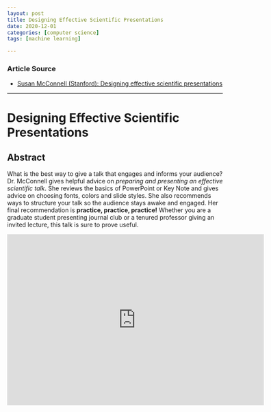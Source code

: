 ```yaml
---
layout: post
title: Designing Effective Scientific Presentations
date: 2020-12-01
categories: [computer science]
tags: [machine learning]

---
```


### Article Source
* [Susan McConnell (Stanford): Designing effective scientific presentations](https://www.youtube.com/watch?v=Hp7Id3Yb9XQ)

----

# Designing Effective Scientific Presentations
 
## Abstract
What is the best way to give a talk that engages and informs your audience? Dr. McConnell gives helpful advice on *preparing and presenting an effective scientific talk*. She reviews the basics of PowerPoint or Key Note and gives advice on choosing fonts, colors and slide styles. She also recommends ways to structure your talk so the audience stays awake and engaged. Her final recommendation is **practice, practice, practice!** Whether you are a graduate student presenting journal club or a tenured professor giving an invited lecture, this talk is sure to prove useful.


<iframe width="600" height="400" src="https://www.youtube.com/embed/Hp7Id3Yb9XQ" frameborder="0" allow="accelerometer; autoplay; clipboard-write; encrypted-media; gyroscope; picture-in-picture" allowfullscreen></iframe>


